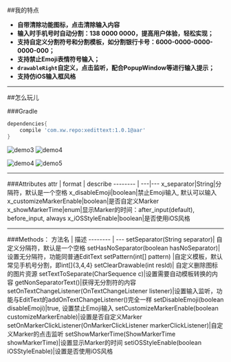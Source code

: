 ##我的特点
- **自带清除功能图标，点击清除输入内容**
- **输入时手机号时自动分割：138 0000 0000，提高用户体验，轻松实现；**
- **支持自定义分割符号和分割模板，如分割银行卡号：6000-0000-0000-0000-000；**
- **支持禁止Emoji表情符号输入；**
- **`drawableRight`自定义，点击监听，配合PopupWindow等进行输入提示；**
- **支持仿iOS输入框风格**
***

##怎么玩儿

###Gradle
```groovy
dependencies{
    compile 'com.xw.repo:xedittext:1.0.1@aar'
}
```

![demo3](https://github.com/woxingxiao/XEditText/blob/master/screenshots/demo3.gif) ![demo4](https://github.com/woxingxiao/XEditText/blob/master/screenshots/demo4.gif)

![demo4](https://github.com/woxingxiao/XEditText/blob/master/screenshots/demo4.gif) ![demo5](https://github.com/woxingxiao/XEditText/blob/master/screenshots/demo5.gif)
***
###Attributes
attr | format | describe
-------- | ---|---
x_separator|String|分隔符，默认是一个空格
x_disableEmoji|boolean|禁止Emoji输入, 默认可以输入
x_customizeMarkerEnable|boolean|是否自定义Marker
x_showMarkerTime|enum|显示Marker的时间：after_input(default), before_input, always
x_iOSStyleEnable|boolean|是否使用iOS风格
***
###Methods：
方法名     | 描述
-------- | ---
setSeparator(String separator)| 自定义分隔符，默认是一个空格
setHasNoSeparator(boolean hasNoSeparator)| 设置无分隔符，功能同普通EditText
setPattern(int[] pattern) |自定义模板，默认常见手机号分割，即int[]{3,4,4}
setClearDrawable(int resId)| 自定义删除图标的图片资源
setTextToSeparate(CharSequence c)|设置需要自动模板转换的内容
getNonSeparatorText()|获得无分割符的内容
setOnTextChangeListener(OnTextChangeListener listener)|设置输入监听，功能与EditText的addOnTextChangeListener()完全一样
setDisableEmoji(boolean disableEmoji)|true, 设置禁止Emoji输入
setCustomizeMarkerEnable(boolean customizeMarkerEnable)|设置是否自定义Marker
setOnMarkerClickListener(OnMarkerClickListener markerClickListener)|自定义Marker的点击监听
setShowMarkerTime(ShowMarkerTime showMarkerTime)|设置显示Marker的时间
setiOSStyleEnable(boolean iOSStyleEnable)|设置是否使用iOS风格
